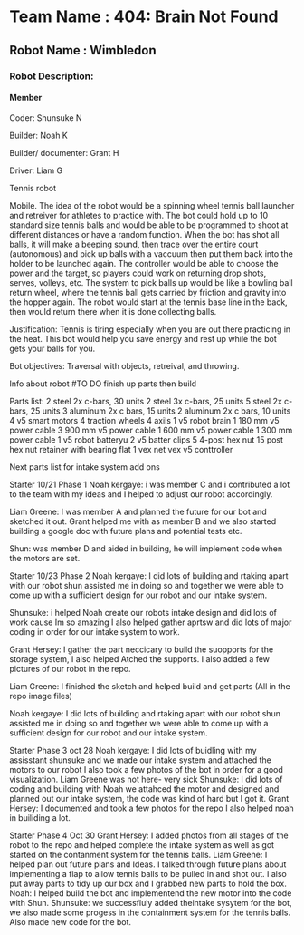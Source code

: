 # Team Name : 404: Brain Not Found

## Robot Name : Wimbledon

### Robot Description:

#### Member
Coder: Shunsuke N

Builder: Noah K

Builder/ documenter: Grant H

Driver: Liam G


Tennis robot

Mobile. The idea of the robot would be a spinning wheel tennis ball launcher and retreiver for athletes to practice with. The bot could hold up to 10 standard size tennis balls and would be able to be programmed to shoot at different distances or have  a random function. When the bot has shot all balls, it will make a beeping sound, then trace over the entire court (autonomous) and pick up balls with a vaccuum then put them back into the holder to be launched again. The controller would be able to choose the power and the target, so players could work on returning drop shots, serves, volleys, etc. The system to pick balls up would be like a bowling ball return wheel, where the tennis ball gets carried by friction and gravity into the hopper again. The robot would start at the tennis base line in the back, then would return there when it is done collecting balls. 

Justification:
Tennis is tiring especially when you are out there practicing in the heat. This bot would help you save energy and rest up while the bot gets your balls for you.

Bot objectives: Traversal with objects, retreival, and throwing.

Info about robot
#TO DO
finish up parts then build

Parts list: 
2 steel 2x c-bars, 30 units
2 steel 3x c-bars, 25 units
5 steel 2x c-bars, 25 units
3 aluminum 2x c bars, 15 units
2 aluminum 2x c bars, 10 units
4 v5 smart motors
4 traction wheels
4 axils
1 v5 robot brain
1 180 mm v5 power cable
3 900 mm v5 power cable
1 600 mm v5 power cable
1 300 mm power cable
1 v5 robot batteryu 
2 v5 batter clips
5 4-post hex nut
15 post hex nut retainer with bearing flat
1 vex net
vex v5 conttroller

Next parts list for intake system
add ons

Starter 10/21 Phase 1
Noah kergaye: i was member C and i contributed a lot to the team with my ideas and I helped to adjust our robot accordingly.

Liam Greene: I was member A and planned the future for our bot and sketched it out.
Grant helped me with as member B and we also started building a google doc with future plans and potential tests etc.

Shun: was member D and aided in building, he will implement code when the motors are set.

Starter 10/23 Phase 2
Noah kergaye: I did lots of building and rtaking apart with our robot shun assisted me in doing so and together we were able to come up with a sufficient design for our robot and our intake system.

Shunsuke: i helped Noah create our robots intake design and did lots of work cause Im so amazing I also helped gather aprtsw and did lots of major coding in order for our intake system to work.

Grant Hersey: I gather the part neccicary to build the suopports for the storage system, I also helped Atched the supports. I also added a few pictures of our robot in the repo.

Liam Greene: I finished the sketch and helped build and get parts (All in the repo image files)

Noah kergaye: I did lots of building and rtaking apart with our robot shun assisted me in doing so and together we were able to come up with a sufficient design for our robot and our intake system.

Starter Phase 3 oct 28
Noah kergaye: I did lots of buidling with my assisstant shunsuke and we made our intake system and attached the motors to our robot I also took a few photos of the bot in order for a good visualization.
Liam Greene was not here- very sick
Shunsuke: I did lots of coding and building with Noah we attahced the motor and designed and planned out our intake system, the code was kind of hard but I got it.
Grant Hersey: I documented and took a few photos for the repo I also helped noah in builiding a lot.


Starter Phase 4 Oct 30
Grant Hersey: I added photos from all stages of the robot to the repo and helped complete the intake system as well as got started on the contanment system for the tennis balls.
Liam Greene: I helped plan out future plans and Ideas. I talked through future plans about implementing a flap to allow tennis balls to be pulled in and shot out. I also put away parts to tidy up our box and I grabbed new parts to hold the box.
Noah: I helped build the bot and implementend the new motor into the code with Shun. 
Shunsuke: we successfluly added theintake sysytem for the bot, we also made some progess in the containment system for the tennis balls. Also made new code for the bot.
